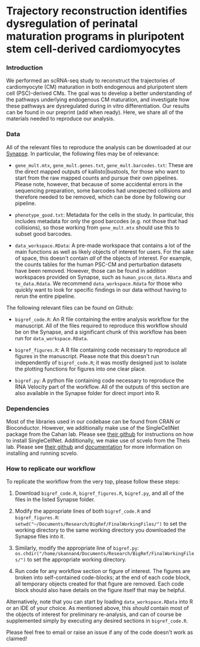# Trajectory reconstruction identifies dysregulation of perinatal maturation programs in pluripotent stem cell-derived cardiomyocytes

### Introduction
We performed an scRNA-seq study to reconstruct the trajectories of cardiomyocyte (CM) maturation in both endogenous and pluripotent stem cell (PSC)-derived CMs. The goal was to develop a better understanding of the pathways underlying endogenous CM maturation, and investigate how these pathways are dysregulated during in vitro differentiation. Our results can be found in our preprint (add when ready). Here, we share all of the materials needed to reproduce our analysis.

### Data
All of the relevant files to reproduce the analysis can be downloaded at our [Synapse](https://www.synapse.org/#!Synapse:syn23667436/files/). In particular, the following files may be of relevance:

- `gene_mult.mtx`, `gene_mult.genes.txt`, `gene_mult.barcodes.txt`: These are the direct mapped outputs of kallisto|bustools, for those who want to start from the raw mapped counts and pursue their own pipelines. Please note, however, that because of some accidental errors in the sequencing preparation, some barcodes had unexpected collisions and therefore needed to be removed, which can be done by following our pipeline.

- `phenotype_good.txt`: Metadata for the cells in the study. In particular, this includes metadata for only the good barcodes (e.g. not those that had collisions), so those working from `gene_mult.mtx` should use this to subset good barcodes.

- `data_workspace.RData`: A pre-made workspace that contains a lot of the main functions as well as likely objects of interest for users. For the sake of space, this doesn't contain *all* of the objects of interest. For example, the counts tables for the human PSC-CM and perturbation datasets have been removed. However, those can be found in addition workspaces provided on Synapse, such as `human_psccm_data.RData` and `te_data.Rdata`. We recommend `data_workspace.Rdata` for those who quickly want to look for specific findings in our data without having to rerun the entire pipeline.

The following relevant files can be found on Github:


- `bigref_code.R`: An R file containing the entire analysis workflow for the manuscript. All of the files required to reproduce this workflow should be on the Synapse, and a significant chunk of this workflow has been run for `data_workspace.RData`.

- `bigref_figures.R`: A R file containing code necessary to reproduce all figures in the manuscript. Please note that this doesn't run independently of `bigref_code.R`; it was mostly designed just to isolate the plotting functions for figures into one clear place.

- `bigref.py`: A python file containing code necessary to reproduce the RNA Velocity part of the workflow. All of the outputs of this section are also available in the Synapse folder for direct import into R.

### Dependencies
Most of the libraries used in our codebase can be found from CRAN or Bioconductor. However, we additionally make use of the SingleCellNet package from the Cahan lab. Please see [their github](https://github.com/pcahan1/singleCellNet) for instructions on how to install SingleCellNet. Additionally, we make use of scvelo from the Theis lab. Please see [their github](https://github.com/theislab/scvelo) and [documentation](https://scvelo.readthedocs.io/) for more information on installing and running scvelo.

### How to replicate our workflow
To replicate the workflow from the very top, please follow these steps:

1. Download `bigref_code.R`, `bigref_figures.R`, `bigref.py`, and all of the files in the listed Synapse folder.

2. Modify the appropriate lines of both `bigref_code.R` and `bigref_figures.R`: `setwd("~/Documents/Research/BigRef/FinalWorkingFiles/")` to set the working directory to the same working directory you downloaded the Synapse files into it.

3. Similarly, modify the appropriate line of `bigref.py`: `os.chdir("/home/skannan4/Documents/Research/BigRef/FinalWorkingFiles/")` to set the appropriate working directory.

4. Run code for any workflow section or figure of interest. The figures are broken into self-contained code-blocks; at the end of each code block, all temporary objects created for that figure are removed. Each code block should also have details on the figure itself that may be helpful.

Alternatively, note that you can start by loading `data_workspace.RData` into R or an IDE of your choice. As mentioned above, this *should* contain most of the objects of interest for preliminary re-analysis, and can of course be supplemented simply by executing any desired sections in `bigref_code.R`.

Please feel free to email or raise an issue if any of the code doesn't work as claimed!
